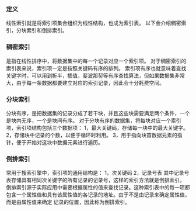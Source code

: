 ### 定义 ###
线性索引就是将索引项集合组织为线性结构，也成为索引表。
以下会介绍稠密索引，分块索引和倒排索引。

### 稠密索引 ###
是指在线性排序中，将数据集中的每一个记录对应一个索引项。
对于稠密索引的索引表来说，索引项一定是按照关键码有序的排列。
索引项有序也就意味着查找关键字时，可以用到折半，插值，斐波那契等有序查找算法，但如果数据集非常大，由于每一条数据都要建立对应的索引记录，因此会十分耗费空间。

### 分块索引 ###
分块有序，是把数据集的记录分成了若干块，并且这些块需要满足两个条件，一个是块内无序，一个是块间有序。
对于分块有序的数据集，将每块对应一个索引项，索引项结构包括三个数据项：
1，最大关键码，存储每一块中的最大关键字。
2，存储块中记录的个数，以便于循环时利用。
3，用于指向块首数据元素的指针，便于开始对这块中数据元素进行遍历。

### 倒排索引 ###
常用于搜索引擎中，索引项的通用结构是：
1，次关键码
2，记录号表
其中记录号表存储具有相同次关键字的所有记录的记录号，这样的索引方法就是倒排索引。
倒排索引源于实际应用中需要根据属性的值来查找记录。这种索引表中的每一项都包含一个属性值和具有该属性值的各记录的地址。由于不是由记录来确定属性值，而是由属性值来确定
记录的位置，因此称为倒排索引。

